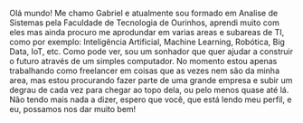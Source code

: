Olá mundo! Me chamo Gabriel e atualmente sou formado em Analise de Sistemas pela Faculdade de Tecnologia de Ourinhos, aprendi muito com eles mas ainda procuro me aprodundar em varias areas e subareas de TI, como por exemplo: Inteligência Artificial, Machine Learning, Robótica, Big Data, IoT, etc. Como pode ver, sou um sonhador que quer ajudar a construir o futuro através de um simples computador.
No momento estou apenas trabalhando como freelancer em coisas que as vezes nem são da minha area, mas estou procurando fazer parte de uma grande empresa e subir um degrau de cada vez para chegar ao topo dela, ou pelo menos quase até lá.
Não tendo mais nada a dizer, espero que você, que está lendo meu perfil, e eu, possamos nos dar muito bem! 

<!--
**GabrielFFranco/GabrielFFRanco** is a ✨ _special_ ✨ repository because its `README.md` (this file) appears on your GitHub profile.

Here are some ideas to get you started:

- 🔭 I’m currently working on ...
- 🌱 I’m currently learning ...
- 👯 I’m looking to collaborate on ...
- 🤔 I’m looking for help with ...
- 💬 Ask me about ...
- 📫 How to reach me: ...
- 😄 Pronouns: ...
- ⚡ Fun fact: ...
-->
